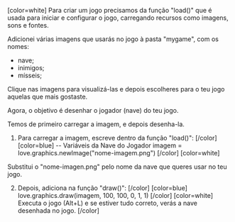 [color=white]
Para criar um jogo precisamos da função "load()" que é usada para iniciar e configurar o jogo, carregando recursos como imagens, sons e fontes.

Adicionei várias imagens que usarás no jogo à pasta "mygame", com os nomes:
- nave;
- inimigos;
- mísseis;

Clique nas imagens para visualizá-las e depois escolheres para o teu jogo aquelas que mais gostaste.

Agora, o objetivo é desenhar o jogador (nave) do teu jogo.

Temos de primeiro carregar a imagem, e depois desenha-la.

1. Para carregar a imagem, escreve dentro da função "load()":
[/color] [color=blue]
   -- Variáveis da Nave do Jogador
   imagem = love.graphics.newImage("nome-imagem.png")
[/color] [color=white]

Substitui o "nome-imagen.png" pelo nome da nave que queres usar no teu jogo.

2. Depois, adiciona na função "draw()":
[/color] [color=blue]
   love.graphics.draw(imagem, 100, 100, 0, 1, 1)
[/color] [color=white]
Executa o jogo (Alt+L) e se estiver tudo correto, verás a nave desenhada no jogo.
[/color]
